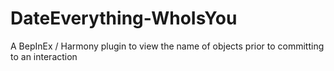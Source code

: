# DateEverything-WhoIsYou
A BepInEx / Harmony plugin to view the name of objects prior to committing to an interaction
